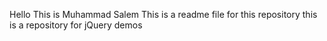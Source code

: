 Hello 
This is Muhammad Salem
This is a readme file for this repository
this is a repository for jQuery demos